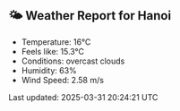 <!-- WEATHER-START -->
## 🌤 Weather Report for Hanoi

- Temperature: 16°C
- Feels like: 15.3°C
- Conditions: overcast clouds
- Humidity: 63%
- Wind Speed: 2.58 m/s

Last updated: 2025-03-31 20:24:21 UTC
<!-- WEATHER-END -->
